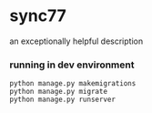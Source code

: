 # sync77
an exceptionally helpful description

### running in dev environment
```
python manage.py makemigrations
python manage.py migrate
python manage.py runserver
```